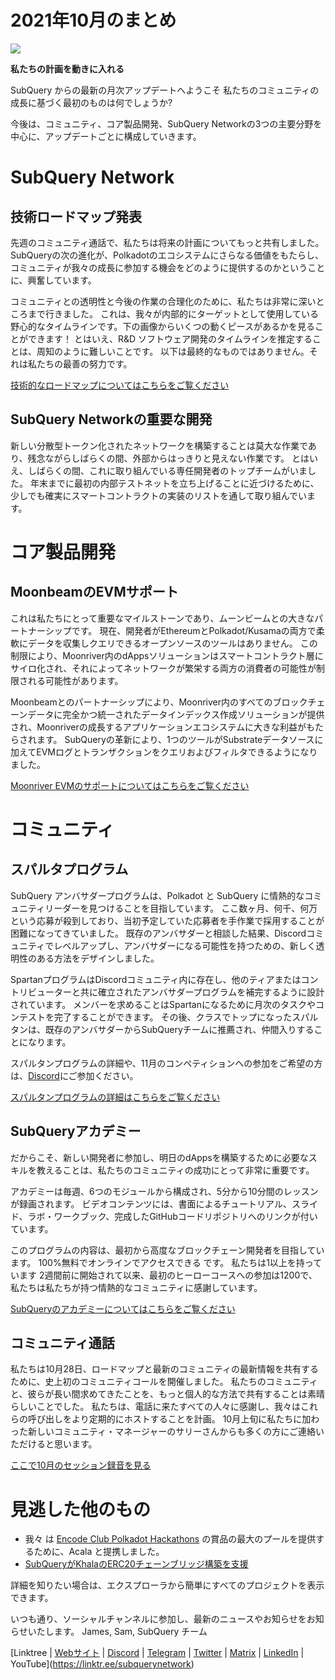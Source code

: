 # 2021年10月のまとめ

![](https://miro.medium.com/max/1400/1*Yf3LOc6onAZ-XRQLPyxAmQ.png)

**私たちの計画を動きに入れる**

SubQuery からの最新の月次アップデートへようこそ 私たちのコミュニティの成長に基づく最初のものは何でしょうか?

今後は、コミュニティ、コア製品開発、SubQuery Networkの3つの主要分野を中心に、アップデートごとに構成していきます。

# SubQuery Network

## 技術ロードマップ発表

先週のコミュニティ通話で、私たちは将来の計画についてもっと共有しました。 SubQueryの次の進化が、Polkadotのエコシステムにさらなる価値をもたらし、コミュニティが我々の成長に参加する機会をどのように提供するのかということに、興奮しています。

コミュニティとの透明性と今後の作業の合理化のために、私たちは非常に深いところまで行きました。 これは、我々が内部的にターゲットとして使用している野心的なタイムラインです。下の画像からいくつの動くピースがあるかを見ることができます！ とはいえ、R&D ソフトウェア開発のタイムラインを推定することは、周知のように難しいことです。 以下は最終的なものではありません。それは私たちの最善の努力です。

[技術的なロードマップについてはこちらをご覧ください](https://subquery.medium.com/subquery-releases-technical-roadmap-2a3a383c49b)

## SubQuery Networkの重要な開発

新しい分散型トークン化されたネットワークを構築することは莫大な作業であり、残念ながらしばらくの間、外部からはっきりと見えない作業です。 とはいえ、しばらくの間、これに取り組んでいる専任開発者のトップチームがいました。 年末までに最初の内部テストネットを立ち上げることに近づけるために、少しでも確実にスマートコントラクトの実装のリストを通して取り組んでいます。

# コア製品開発

## MoonbeamのEVMサポート

これは私たちにとって重要なマイルストーンであり、ムーンビームとの大きなパートナーシップです。 現在、開発者がEthereumとPolkadot/Kusamaの両方で柔軟にデータを収集しクエリできるオープンソースのツールはありません。 この制限により、Moonriver内のdAppsソリューションはスマートコントラクト層にサイロ化され、それによってネットワークが繁栄する両方の消費者の可能性が制限される可能性があります。

Moonbeamとのパートナーシップにより、Moonriver内のすべてのブロックチェーンデータに完全かつ統一されたデータインデックス作成ソリューションが提供され、Moonriverの成長するアプリケーションエコシステムに大きな利益がもたらされます。 SubQueryの革新により、1つのツールがSubstrateデータソースに加えてEVMログとトランザクションをクエリおよびフィルタできるようになりました。

[Moonriver EVMのサポートについてはこちらをご覧ください](https://subquery.medium.com/subquery-adds-ethereum-virtual-machine-evm-functionality-in-integration-with-moonbeam-and-ddbcdf0fd8ff)

# コミュニティ

## スパルタプログラム

SubQuery アンバサダープログラムは、Polkadot と SubQuery に情熱的なコミュニティリーダーを見つけることを目指しています。 ここ数ヶ月、何千、何万という応募が殺到しており、当初予定していた応募者を手作業で採用することが困難になってきていました。 既存のアンバサダーと相談した結果、Discordコミュニティでレベルアップし、アンバサダーになる可能性を持つための、新しく透明性のある方法をデザインしました。

SpartanプログラムはDiscordコミュニティ内に存在し、他のティアまたはコントリビューターと共に確立されたアンバサダープログラムを補完するように設計されています。 メンバーを求めることはSpartanになるために月次のタスクやコンテストを完了することができます。 その後、クラスでトップになったスパルタンは、既存のアンバサダーからSubQueryチームに推薦され、仲間入りすることになります。

スパルタンプログラムの詳細や、11月のコンペティションへの参加をご希望の方は、[Discord](https://discord.com/invite/subquery)にご参加ください。

[スパルタンプログラムの詳細はこちらをご覧ください](https://subquery.medium.com/subquerys-new-spartan-programme-cf6c13653c6f)

## SubQueryアカデミー

だからこそ、新しい開発者に参加し、明日のdAppsを構築するために必要なスキルを教えることは、私たちのコミュニティの成功にとって非常に重要です。

アカデミーは毎週、6つのモジュールから構成され、5分から10分間のレッスンが録画されます。 ビデオコンテンツには、書面によるチュートリアル、スライド、ラボ・ワークブック、完成したGitHubコードリポジトリへのリンクが付いています。

このプログラムの内容は、最初から高度なブロックチェーン開発者を目指しています。  100%無料でオンラインでアクセスできる です。 私たちは1以上を持っています 2週間前に開始されて以来、最初のヒーローコースへの参加は1200で、私たちは私たちが持つ情熱的なコミュニティに感謝しています。

[SubQueryのアカデミーについてはこちらをご覧ください](https://subquery.medium.com/subquery-launches-the-subquery-academy-9505dc66a01)

## コミュニティ通話

私たちは10月28日、ロードマップと最新のコミュニティの最新情報を共有するために、史上初のコミュニティコールを開催しました。 私たちのコミュニティと、彼らが長い間求めてきたことを、もっと個人的な方法で共有することは素晴らしいことでした。 私たちは、電話に来たすべての人々に感謝し、我々はこれらの呼び出しをより定期的にホストすることを計画。 10月上旬に私たちに加わった新しいコミュニティ・マネージャーのサリーさんからも多くの方にご連絡いただけると思います。

[ここで10月のセッション録音を見る](https://www.crowdcast.io/e/subquery-sessions-october)

# 見逃した他のもの

-   我々 は  [Encode Club Polkadot Hackathons](https://medium.com/encode-club/polkadot-hack-challenges-7cfeba1a4c0e) の賞品の最大のプールを提供するために、Acala と提携しました。
-   [SubQueryがKhalaのERC20チェーンブリッジ構築を支援](https://subquery.medium.com/subquery-helps-khala-build-their-new-erc20-chain-bridge-c3aa0e1e6a89)

詳細を知りたい場合は、エクスプローラから簡単にすべてのプロジェクトを表示できます。

いつも通り、ソーシャルチャンネルに参加し、最新のニュースやお知らせをお知らせいたします。 James, Sam, SubQuery チーム

​​[Linktree | [Webサイト](https://subquery.network/) | [Discord](https://discord.com/invite/78zg8aBSMG) | [Telegram](https://t.me/subquerynetwork) | [Twitter](https://twitter.com/subquerynetwork) | [Matrix](https://www.linkedin.com/company/subquery) | [LinkedIn](https://www.youtube.com/channel/UCi1a6NUUjegcLHDFLr7CqLw) | YouTube](https://linktr.ee/subquerynetwork)
